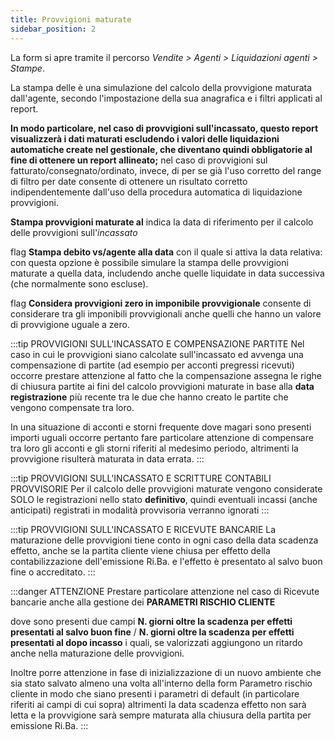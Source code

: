 ```yaml
---
title: Provvigioni maturate
sidebar_position: 2
---
```


La form si apre tramite il percorso *Vendite > Agenti > Liquidazioni agenti > Stampe*.

La stampa delle è una simulazione del calcolo della provvigione maturata dall'agente, secondo l'impostazione della sua anagrafica e i filtri applicati al report. 

**In modo particolare, nel caso di provvigioni sull'incassato, questo report visualizzerà i dati maturati escludendo i valori delle liquidazioni automatiche create nel gestionale, che diventano quindi obbligatorie al fine di ottenere un report allineato;** nel caso di provvigioni sul fatturato/consegnato/ordinato, invece, di per se già l'uso corretto del range di filtro per date consente di ottenere un risultato corretto indipendentemente dall'uso della procedura automatica di liquidazione provvigioni.



**Stampa provvigioni maturate al** indica la data di riferimento per il calcolo delle provvigioni sull'*incassato* 

flag **Stampa debito vs/agente alla data** con il quale si attiva la data relativa: con questa opzione è possibile simulare la stampa delle provvigioni maturate a quella data, includendo anche quelle liquidate in data successiva (che normalmente sono escluse). 

flag **Considera provvigioni zero in imponibile provvigionale** consente di considerare tra gli imponibili provvigionali anche quelli che hanno un valore di provvigione uguale a zero.

:::tip PROVVIGIONI SULL'INCASSATO E COMPENSAZIONE PARTITE
Nel caso in cui le provvigioni siano calcolate sull'incassato ed avvenga una compensazione di partite (ad esempio per acconti pregressi ricevuti) occorre prestare attenzione al fatto che la compensazione assegna le righe di chiusura partite ai fini del calcolo provvigioni maturate in base alla **data registrazione** più recente tra le due che hanno creato le partite che vengono compensate tra loro.

In una situazione di acconti e storni frequente dove magari sono presenti importi uguali occorre pertanto fare particolare attenzione di compensare tra loro gli acconti e gli storni riferiti al medesimo periodo, altrimenti la provvigione risulterà maturata in data errata.
:::

:::tip PROVVIGIONI SULL'INCASSATO E SCRITTURE CONTABILI PROVVISORIE
Per il calcolo delle provvigioni maturate vengono considerate SOLO le registrazioni nello stato **definitivo**, quindi eventuali incassi (anche anticipati) registrati in modalità provvisoria verranno ignorati
:::

:::tip PROVVIGIONI SULL'INCASSATO E RICEVUTE BANCARIE
La maturazione delle provvigioni tiene conto in ogni caso della data scadenza effetto, anche se la partita cliente viene chiusa per effetto della contabilizzazione dell'emissione Ri.Ba. e l'effetto è presentato al salvo buon fine o accreditato.
:::

:::danger ATTENZIONE
Prestare particolare attenzione nel caso di Ricevute bancarie anche alla gestione dei **PARAMETRI RISCHIO CLIENTE**

dove sono presenti due campi **N. giorni oltre la scadenza per effetti presentati al salvo buon fine** / **N. giorni oltre la scadenza per effetti presentati al dopo incasso** i quali, se valorizzati aggiungono un ritardo anche nella maturazione delle provvigioni.

Inoltre porre attenzione in fase di inizializzazione di un nuovo ambiente che sia stato salvato almeno una volta all'interno della form Parametro rischio cliente in modo che siano presenti i parametri di default (in particolare riferiti ai campi di cui sopra) altrimenti la data scadenza effetto non sarà letta e la provvigione sarà sempre maturata alla chiusura della partita per emissione Ri.Ba.
:::